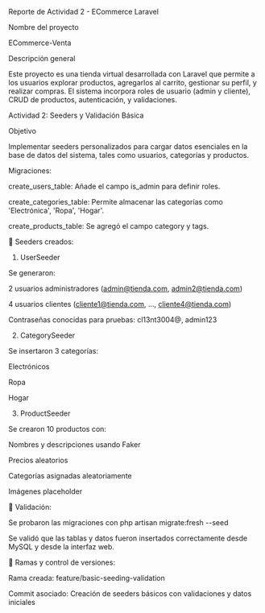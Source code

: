 Reporte de Actividad 2 - ECommerce Laravel

Nombre del proyecto

ECommerce-Venta

Descripción general

Este proyecto es una tienda virtual desarrollada con Laravel que permite a los usuarios explorar productos, agregarlos al carrito, gestionar su perfil, y realizar compras. El sistema incorpora roles de usuario (admin y cliente), CRUD de productos, autenticación, y validaciones.

Actividad 2: Seeders y Validación Básica

Objetivo

Implementar seeders personalizados para cargar datos esenciales en la base de datos del sistema, tales como usuarios, categorías y productos.

Migraciones:

create_users_table: Añade el campo is_admin para definir roles.

create_categories_table: Permite almacenar las categorías como 'Electrónica', 'Ropa', 'Hogar'.

create_products_table: Se agregó el campo category y tags.

🌱 Seeders creados:

1. UserSeeder

Se generaron:

2 usuarios administradores (admin@tienda.com, admin2@tienda.com)

4 usuarios clientes (cliente1@tienda.com, ..., cliente4@tienda.com)

Contraseñas conocidas para pruebas: cl13nt3004@, admin123

2. CategorySeeder

Se insertaron 3 categorías:

Electrónicos

Ropa

Hogar

3. ProductSeeder

Se crearon 10 productos con:

Nombres y descripciones usando Faker

Precios aleatorios

Categorías asignadas aleatoriamente

Imágenes placeholder

🧪 Validación:

Se probaron las migraciones con php artisan migrate:fresh --seed

Se validó que las tablas y datos fueron insertados correctamente desde MySQL y desde la interfaz web.

🧩 Ramas y control de versiones:

Rama creada: feature/basic-seeding-validation

Commit asociado: Creación de seeders básicos con validaciones y datos iniciales

